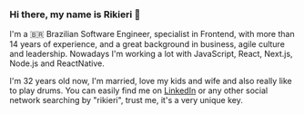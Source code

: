### Hi there, my name is Rikieri 👋

I'm a 🇧🇷 Brazilian Software Engineer, specialist in Frontend, with more than 14 years of experience, and a great background in business, agile culture and leadership. Nowadays I'm working a lot with JavaScript, React, Next.js, Node.js and ReactNative.


I'm 32 years old now, I'm married, love my kids and wife and also really like to play drums. You can easily find me on [LinkedIn](https://www.linkedin.com/in/rikierisartor) or any other social network searching by "rikieri", trust me, it's a very unique key.
